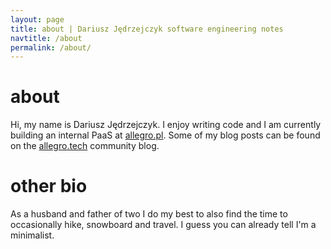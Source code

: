 ```yaml
---
layout: page
title: about | Dariusz Jędrzejczyk software engineering notes
navtitle: /about
permalink: /about/
---
```


# about

Hi, my name is Dariusz Jędrzejczyk. I enjoy writing code and I am currently building an internal PaaS at [allegro.pl][allegro-pl].
Some of my blog posts can be found on the [allegro.tech][allegro-tech] community blog.

# other bio
As a husband and father of two I do my best to also find the time to occasionally hike, snowboard and travel. I guess you can already tell I'm a minimalist.

[allegro-pl]: https://allegro.pl
[allegro-tech]: https://allegro.tech/authors/dariusz.jedrzejczyk/
